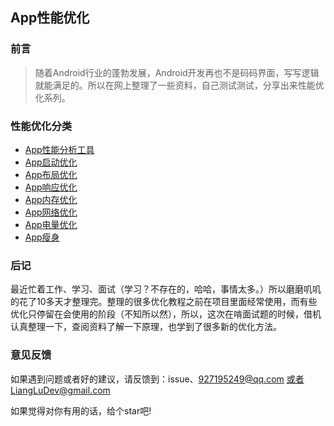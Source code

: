 ## App性能优化

### 前言

> 随着Android行业的蓬勃发展，Android开发再也不是码码界面，写写逻辑就能满足的。所以在网上整理了一些资料，自己测试测试，分享出来性能优化系列。

### 性能优化分类

- [App性能分析工具](https://github.com/LiangLuDev/AppOptimize/blob/master/App%E6%80%A7%E8%83%BD%E5%88%86%E6%9E%90%E5%B7%A5%E5%85%B7-LeakCanary.md)
- [App启动优化](https://github.com/LiangLuDev/AppOptimize/blob/master/App%E5%90%AF%E5%8A%A8%E4%BC%98%E5%8C%96.md)
- [App布局优化](https://github.com/LiangLuDev/AppOptimize/blob/master/App%E5%B8%83%E5%B1%80%E4%BC%98%E5%8C%96.md)
- [App响应优化](https://github.com/LiangLuDev/AppOptimize/blob/master/App%E5%93%8D%E5%BA%94%E4%BC%98%E5%8C%96.md)
- [App内存优化](https://github.com/LiangLuDev/AppOptimize/blob/master/App%E5%86%85%E5%AD%98%E4%BC%98%E5%8C%96.md)
- [App网络优化](https://github.com/LiangLuDev/AppOptimize/blob/master/App%E7%BD%91%E7%BB%9C%E4%BC%98%E5%8C%96.md)
- [App电量优化](https://github.com/LiangLuDev/AppOptimize/blob/master/App%E7%94%B5%E9%87%8F%E4%BC%98%E5%8C%96.md)
- [App瘦身]()


### 后记
最近忙着工作、学习、面试（学习？不存在的，哈哈，事情太多。）所以磨磨叽叽的花了10多天才整理完。整理的很多优化教程之前在项目里面经常使用，而有些优化只停留在会使用的阶段（不知所以然），所以，这次在啃面试题的时候，借机认真整理一下，查阅资料了解一下原理，也学到了很多新的优化方法。


### 意见反馈
如果遇到问题或者好的建议，请反馈到：issue、927195249@qq.com 或者LiangLuDev@gmail.com

如果觉得对你有用的话，给个star吧!
